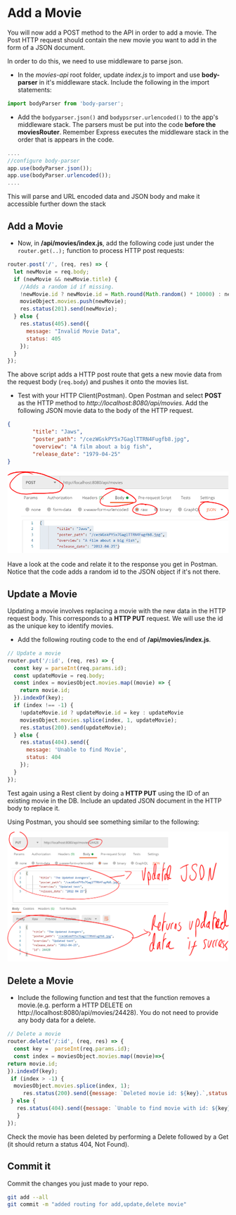 # Add a Movie

You will now add a POST method to the API in order to add a movie. 
The Post HTTP request should contain the new movie you want to add in the form of a JSON document.

In order to do this, we need to use middleware to parse json.


+ In the *movies-api* root folder, update *index.js* to import and use **body-parser** in it's middleware stack. Include the following in the import statements:

```javascript
import bodyParser from 'body-parser';
```

- Add the ``bodyparser.json()`` and ``bodypsrser.urlencoded()`` to the app's middleware stack. The parsers must be put into the code **before the moviesRouter**. Remember Express executes the middleware stack in the order that is appears in the code.
~~~javascript
....
//configure body-parser
app.use(bodyParser.json());
app.use(bodyParser.urlencoded());
....

~~~

This will parse and URL encoded data and JSON body and make it accessible further down the stack


## Add a Movie

+ Now, in **/api/movies/index.js**, add the following code just under the ``router.get(..);`` function to process HTTP post requests:

```javascript
router.post('/', (req, res) => {
  let newMovie = req.body;
  if (newMovie && newMovie.title) {
    //Adds a random id if missing. 
    !newMovie.id ? newMovie.id = Math.round(Math.random() * 10000) : newMovie 
    movieObject.movies.push(newMovie);
    res.status(201).send(newMovie);
  } else {
    res.status(405).send({
      message: "Invalid Movie Data",
      status: 405
    });
  }
});
```


The above script adds a HTTP post route that gets a new movie data from the request body (``req.body``) and pushes it onto the movies list.

- Test with your HTTP Client(Postman). Open Postman and select **POST** as the HTTP method to *http://localhost:8080/api/movies*. Add the following JSON movie data to the body of the HTTP request.
~~~json
{
        "title": "Jaws",
        "poster_path": "/cezWGskPY5x7GaglTTRN4Fugfb8.jpg",
        "overview": "A film about a big fish",
        "release_date": "1979-04-25"
}
~~~

![Add movie (HTTP post)](./img/post.png)

Have a look at the code and relate it to the response you get in Postman. Notice that the code adds a random id to the JSON object if it's not there.

## Update a Movie

Updating a movie involves replacing a movie with the new data in the HTTP request body. This corresponds to a **HTTP PUT** request. We will use the id as the unique key to identify movies. 
+ Add the following routing code to the end of **/api/movies/index.js**.


```javascript
// Update a movie
router.put('/:id', (req, res) => {
  const key = parseInt(req.params.id);
  const updateMovie = req.body;
  const index = moviesObject.movies.map((movie) => {
    return movie.id;
  }).indexOf(key);
  if (index !== -1) {
    !updateMovie.id ? updateMovie.id = key : updateMovie
    moviesObject.movies.splice(index, 1, updateMovie);
    res.status(200).send(updateMovie);
  } else {
    res.status(404).send({
      message: 'Unable to find Movie',
      status: 404
    });
  }
});
```

Test again using a Rest client by doing a **HTTP PUT** using
the  ID of an existing movie in the DB. Include an updated JSON document in the HTTP body to replace it.

Using Postman, you should see something similar to the following: 

![Update Movie (HTTP Put)](./img/3.png)

## Delete a Movie

+ Include the following function and test that the function removes a movie.(e.g. perform a HTTP DELETE on http://localhost:8080/api/movies/24428). You do not need to provide any body data for a delete.

```javascript
// Delete a movie
router.delete('/:id', (req, res) => {
  const key =  parseInt(req.params.id);
  const index = moviesObject.movies.map((movie)=>{
return movie.id;
}).indexOf(key);
 if (index > -1) {
  moviesObject.movies.splice(index, 1);
     res.status(200).send({message: `Deleted movie id: ${key}.`,status: 200});
 } else {
   res.status(404).send({message: `Unable to find movie with id: ${key}.`, status: 404});
   }
});
```

Check the movie has been deleted by performing a Delete followed by a Get (it should return a status 404, Not Found).

## Commit it

Commit the changes you just made to your repo.

```bash
git add --all
git commit -m "added routing for add,update,delete movie"
```
